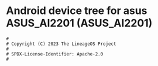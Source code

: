 # Android device tree for asus ASUS_AI2201 (ASUS_AI2201)

```
#
# Copyright (C) 2023 The LineageOS Project
#
# SPDX-License-Identifier: Apache-2.0
#
```
